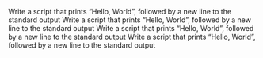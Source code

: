Write a script that prints “Hello, World”, followed by a new line to the standard output
Write a script that prints “Hello, World”, followed by a new line to the standard output
Write a script that prints “Hello, World”, followed by a new line to the standard output
Write a script that prints “Hello, World”, followed by a new line to the standard output
